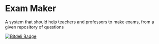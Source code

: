 Exam Maker
==========

A system that should help teachers and professors to make exams, from a given repository of questions


[![Bitdeli Badge](https://d2weczhvl823v0.cloudfront.net/jeffque/exam_maker/trend.png)](https://bitdeli.com/free "Bitdeli Badge")


